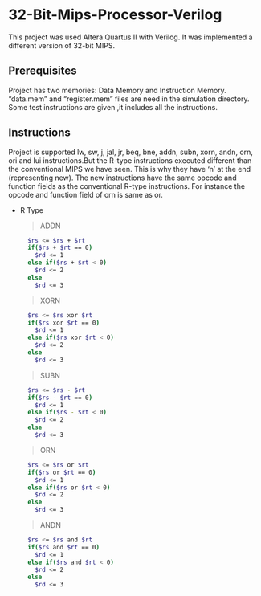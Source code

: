 # 32-Bit-Mips-Processor-Verilog

This project was used Altera Quartus II with Verilog. It was implemented a different version of 32-bit MIPS. 

## Prerequisites

Project has two memories: Data Memory and Instruction Memory. 
“data.mem” and “register.mem” files are need in the simulation directory. Some test instructions are given ,it includes all the instructions.

## Instructions

Project is supported lw, sw, j, jal, jr, beq, bne, addn, subn, xorn, andn, orn, ori and lui instructions.But the R-type instructions executed different than the conventional MIPS we have seen. This is why they have ‘n’ at the end (representing new). The new instructions have the same opcode and function fields as the conventional R-type instructions. For instance the opcode and function field of orn is same as or.

- R Type
    
    >ADDN
    ```sh
      $rs <= $rs + $rt 
      if($rs + $rt == 0) 
        $rd <= 1
      else if($rs + $rt < 0)
        $rd <= 2 
      else
        $rd <= 3
    ```
    >XORN
    ```sh
      $rs <= $rs xor $rt 
      if($rs xor $rt == 0)
        $rd <= 1
      else if($rs xor $rt < 0)
        $rd <= 2 
      else
        $rd <= 3
    ```
    >SUBN
    ```sh
      $rs <= $rs - $rt 
      if($rs - $rt == 0) 
        $rd <= 1
      else if($rs - $rt < 0)
        $rd <= 2 
      else
        $rd <= 3
    ```
    >ORN
    ```sh
      $rs <= $rs or $rt 
      if($rs or $rt == 0)
        $rd <= 1 
      else if($rs or $rt < 0)
        $rd <= 2 
      else
        $rd <= 3
    ```
     >ANDN
    ```sh
      $rs <= $rs and $rt 
      if($rs and $rt == 0)
        $rd <= 1
      else if($rs and $rt < 0)
        $rd <= 2
      else
        $rd <= 3
    ```
      

